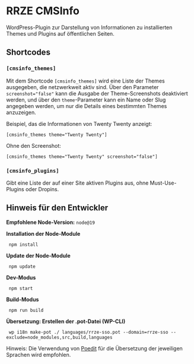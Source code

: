 # RRZE CMSInfo

WordPress-Plugin zur Darstellung von Informationen zu installierten Themes und Plugins auf öffentlichen Seiten.

## Shortcodes

### `[cmsinfo_themes]`

Mit dem Shortcode `[cmsinfo_themes]` wird eine Liste der Themes ausgegeben, die netzwerkweit aktiv sind. Über den Parameter `screenshot="false"` kann die Ausgabe der Theme-Screenshots deaktiviert werden, und über den `theme`-Parameter kann ein Name oder Slug angegeben werden, um nur die Details eines bestimmten Themes anzuzeigen.

Beispiel, das die Informationen von Twenty Twenty anzeigt:

```
[cmsinfo_themes theme="Twenty Twenty"]
```

Ohne den Screenshot:

```
[cmsinfo_themes theme="Twenty Twenty" screenshot="false"]
```

### `[cmsinfo_plugins]`

Gibt eine Liste der auf einer Site aktiven Plugins aus, ohne Must-Use-Plugins oder Dropins.

## Hinweis für den Entwickler

**Empfohlene Node-Version:** `node@19`

**Installation der Node-Module**

```shell
 npm install
```

**Update der Node-Module**

```shell
 npm update
```

**Dev-Modus**

```shell
 npm start
```

**Build-Modus**

```shell
 npm run build
```

**Übersetzung: Erstellen der .pot-Datei (WP-CLI)**

```shell
 wp i18n make-pot ./ languages/rrze-sso.pot --domain=rrze-sso --exclude=node_modules,src,build,languages
```

Hinweis: Die Verwendung von [Poedit](https://poedit.net) für die Übersetzung der jeweiligen Sprachen wird empfohlen.
